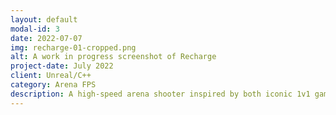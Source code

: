 ```yaml
---
layout: default
modal-id: 3
date: 2022-07-07
img: recharge-01-cropped.png
alt: A work in progress screenshot of Recharge
project-date: July 2022
client: Unreal/C++
category: Arena FPS
description: A high-speed arena shooter inspired by both iconic 1v1 games like Quake and by modern velocity shooters like Titanfall 2, Recharge will be a unique twist on the classic FPS. Players compete to fully "recharge" by hitting opponents with their beam weapon, upon reaching 100% charge, they are uploaded, which scores them a point and respawns them. This inversion of the standard system aims to create a 1v1 dueler where players can't achieve dominance through fortuitous map control alone, placing the victor in the recovery position after each duel.
---
```


